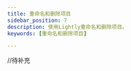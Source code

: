 ```yaml
---
title: 重命名和删除项目
sidebar_position: 7
description: 使用Lightly重命名和删除项目。
keywords: [重命名和删除项目]

---
```


<head>
  <title>重命名和删除项目 - Lightly官方文档</title>
</head>

//待补充